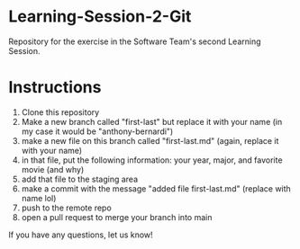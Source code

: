 # Learning-Session-2-Git

Repository for the exercise in the Software Team's second Learning Session.

# Instructions

1. Clone this repository
2. Make a new branch called "first-last" but replace it with your name (in my case it would be "anthony-bernardi")
3. make a new file on this branch called "first-last.md" (again, replace it with your name)
4. in that file, put the following information: your year, major, and favorite movie (and why)
5. add that file to the staging area
6. make a commit with the message "added file first-last.md" (replace with name lol)
7. push to the remote repo
8. open a pull request to merge your branch into main

If you have any questions, let us know!
